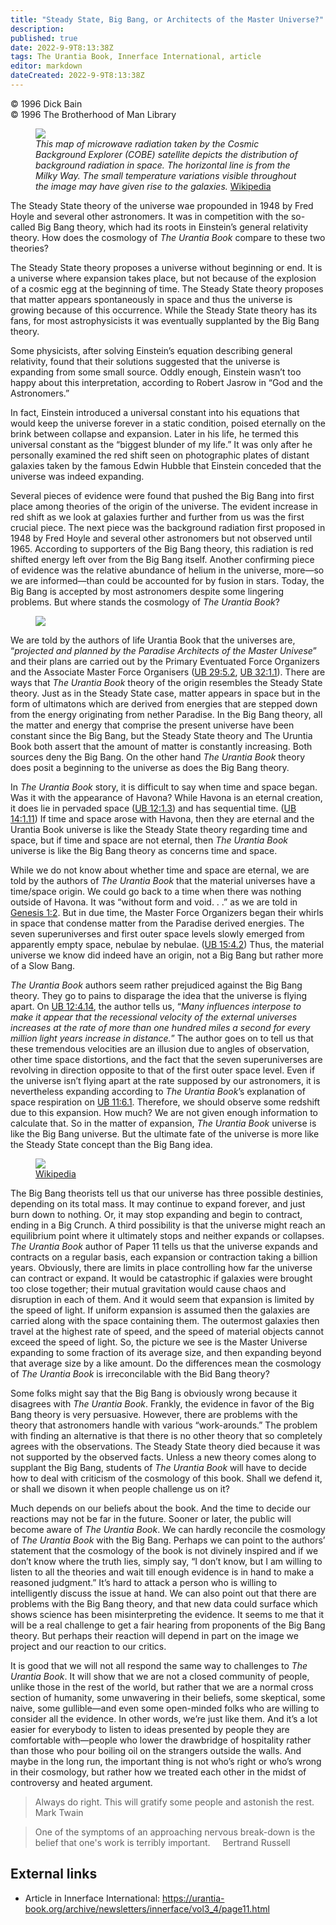 ```yaml
---
title: "Steady State, Big Bang, or Architects of the Master Universe?"
description: 
published: true
date: 2022-9-9T8:13:38Z
tags: The Urantia Book, Innerface International, article
editor: markdown
dateCreated: 2022-9-9T8:13:38Z
---
```


<p class="v-card v-sheet theme--light grey lighten-3 px-2">© 1996 Dick Bain<br>© 1996 The Brotherhood of Man Library</p>

<figure id="Figure_1" class="image urantiapedia">
<img src="/image/article/Dick_Bain/Steady_State_Big_Bang_or_Architects_of_the_Master_Universe/Ilc_9yr_moll4096.jpg">
<figcaption><em>This map of microwave radiation taken by the Cosmic Background Explorer (COBE) satellite depicts the distribution of background radiation in space. The horizontal line is from the Milky Way. The small temperature variations visible throughout the image may have given rise to the galaxies.</em> <a href="https://commons.wikimedia.org/wiki/File:Ilc_9yr_moll4096.png">Wikipedia</a></figcaption>
</figure>

The Steady State theory of the universe wae propounded in 1948 by Fred Hoyle and several other astronomers. It was in competition with the so-called Big Bang theory, which had its roots in Einstein’s general relativity theory. How does the cosmology of _The Urantia Book_ compare to these two theories?

The Steady State theory proposes a universe without beginning or end. It is a universe where expansion takes place, but not because of the explosion of a cosmic egg at the beginning of time. The Steady State theory proposes that matter appears spontaneously in space and thus the universe is growing because of this occurrence. While the Steady State theory has its fans, for most astrophysicists it was eventually supplanted by the Big Bang theory.

Some physicists, after solving Einstein’s equation describing general relativity, found that their solutions suggested that the universe is expanding from some small source. Oddly enough, Einstein wasn’t too happy about this interpretation, according to Robert Jasrow in “God and the Astronomers.”

In fact, Einstein introduced a universal constant into his equations that would keep the universe forever in a static condition, poised eternally on the brink between collapse and expansion. Later in his life, he termed this universal constant as the “biggest blunder of my life.” It was only after he personally examined the red shift seen on photographic plates of distant galaxies taken by the famous Edwin Hubble that Einstein conceded that the universe was indeed expanding.

Several pieces of evidence were found that pushed the Big Bang into first place among theories of the origin of the universe. The evident increase in red shift as we look at galaxies further and further from us was the first crucial piece. The next piece was the background radiation first proposed in 1948 by Fred Hoyle and several other astronomers but not observed until 1965. According to supporters of the Big Bang theory, this radiation is red shifted energy left over from the Big Bang itself. Another confirming piece of evidence was the relative abundance of helium in the universe, more—so we are informed—than could be accounted for by fusion in stars. Today, the Big Bang is accepted by most astronomers despite some lingering problems. But where stands the cosmology of _The Urantia Book_?

<figure id="Figure_2" class="image urantiapedia">
<img src="/image/article/Dick_Bain/Steady_State_Big_Bang_or_Architects_of_the_Master_Universe/albert-einstein-1.jpg">
</figure>

We are told by the authors of life Urantia Book that the universes are, “_projected and planned by the Paradise Architects of the Master Univese_” and their plans are carried out by the Primary Eventuated Force Organizers and the Associate Master Force Organisers ([UB 29:5.2](/en/The_Urantia_Book/29#p5_2), [UB 32:1.1](/en/The_Urantia_Book/32#p1_1)). There are ways that _The Urantia Book_ theory of the origin resembles the Steady State theory. Just as in the Steady State case, matter appears in space but in the form of ultimatons which are derived from energies that are stepped down from the energy originating from nether Paradise. In the Big Bang theory, all the matter and energy that comprise the present universe have been constant since the Big Bang, but the Steady State theory and The Uruntia Book both assert that the amount of matter is constantly increasing. Both sources deny the Big Bang. On the other hand _The Urantia Book_ theory does posit a beginning to the universe as does the Big Bang theory.

In _The Urantia Book_ story, it is difficult to say when time and space began. Was it with the appearance of Havona? While Havona is an eternal creation, it does lie in pervaded space ([UB 12:1.3](/en/The_Urantia_Book/12#p1_3)) and has sequential time. ([UB 14:1.11](/en/The_Urantia_Book/14#p1_11)) If time and space arose with Havona, then they are eternal and the Urantia Book universe is like the Steady State theory regarding time and space, but if time and space are not eternal, then _The Urantia Book_ universe is like the Big Bang theory as concerns time and space.

While we do not know about whether time and space are eternal, we are told by the authors of _The Urantia Book_ that the material universes have a time/space origin. We could go back to a time when there was nothing outside of Havona. It was “without form and void. . .” as we are told in [Genesis 1:2](/en/Bible/Genesis/1#v2). But in due time, the Master Force Organizers began their whirls in space that condense matter from the Paradise derived energies. The seven superuniverses and first outer space levels slowly emerged from apparently empty space, nebulae by nebulae. ([UB 15:4.2](/en/The_Urantia_Book/15#p4_2)) Thus, the material universe we know did indeed have an origin, not a Big Bang but rather more of a Slow Bang.

_The Urantia Book_ authors seem rather prejudiced against the Big Bang theory. They go to pains to disparage the idea that the universe is flying apart. On [UB 12:4.14](/en/The_Urantia_Book/12#p4_14), the author tells us, “_Many influences interpose to make it appear that the recessional velocity of the external universes increases at the rate of more than one hundred miles a second for every million light years increase in distance._” The author goes on to tell us that these tremendous velocities are an illusion due to angles of observation, other time space distortions, and the fact that the seven superuniverses are revolving in direction opposite to that of the first outer space level. Even if the universe isn’t flying apart at the rate supposed by our astronomers, it is nevertheless expanding according to _The Urantia Book_’s explanation of space respiration on [UB 11:6.1](/en/The_Urantia_Book/11#p6_1). Therefore, we should observe some redshift due to this expansion. How much? We are not given enough information to calculate that. So in the matter of expansion, _The Urantia Book_ universe is like the Big Bang universe. But the ultimate fate of the universe is more like the Steady State concept than the Big Bang idea.

<figure id="Figure_3" class="image urantiapedia">
<img src="/image/article/Dick_Bain/Steady_State_Big_Bang_or_Architects_of_the_Master_Universe/1200px-NGC_4414_(NASA-med).jpg">
<figcaption><a href="https://es.wikipedia.org/wiki/Galaxia">Wikipedia</a></figcaption>
</figure>

The Big Bang theorists tell us that our universe has three possible destinies, depending on its total mass. It may continue to expand forever, and just burn down to nothing. Or, it may stop expanding and begin to contract, ending in a Big Crunch. A third possibility is that the universe might reach an equilibrium point where it ultimately stops and neither expands or collapses. _The Urantia Book_ author of Paper 11 tells us that the universe expands and contracts on a regular basis, each expansion or contraction taking a billion years. Obviously, there are limits in place controlling how far the universe can contract or expand. It would be catastrophic if galaxies were brought too close together; their mutual gravitation would cause chaos and disruption in each of them. And it would seem that expansion is limited by the speed of light. If uniform expansion is assumed then the galaxies are carried along with the space containing them. The outermost galaxies then travel at the highest rate of speed, and the speed of material objects cannot exceed the speed of light. So, the picture we see is the Master Universe expanding to some fraction of its average size, and then expanding beyond that average size by a like amount. Do the differences mean the cosmology of _The Urantia Book_ is irreconcilable with the Bid Bang theory?

Some folks might say that the Big Bang is obviously wrong because it disagrees with _The Urantia Book_. Frankly, the evidence in favor of the Big Bang theory is very persuasive. However, there are problems with the theory that astronomers handle with various “work-arounds.” The problem with finding an alternative is that there is no other theory that so completely agrees with the observations. The Steady State theory died because it was not supported by the observed facts. Unless a new theory comes along to supplant the Big Bang, students of _The Urantia Book_ will have to decide how to deal with criticism of the cosmology of this book. Shall we defend it, or shall we disown it when people challenge us on it?

Much depends on our beliefs about the book. And the time to decide our reactions may not be far in the future. Sooner or later, the public will become aware of _The Urantia Book_. We can hardly reconcile the cosmology of _The Urantia Book_ with the Big Bang. Perhaps we can point to the authors’ statement that the cosmology of the book is not divinely inspired and if we don’t know where the truth lies, simply say, “I don’t know, but I am willing to listen to all the theories and wait till enough evidence is in hand to make a reasoned judgment.” It’s hard to attack a person who is willing to intelligently discuss the issue at hand. We can also point out that there are problems with the Big Bang theory, and that new data could surface which shows science has been misinterpreting the evidence. It seems to me that it will be a real challenge to get a fair hearing from proponents of the Big Bang theory. But perhaps their reaction will depend in part on the image we project and our reaction to our critics.

It is good that we will not all respond the same way to challenges to _The Urantia Book_. It will show that we are not a closed community of people, unlike those in the rest of the world, but rather that we are a normal cross section of humanity, some unwavering in their beliefs, some skeptical, some naive, some gullible—and even some open-minded folks who are willing to consider all the evidence. In other words, we’re just like them. And it’s a lot easier for everybody to listen to ideas presented by people they are comfortable with—people who lower the drawbridge of hospitality rather than those who pour boiling oil on the strangers outside the walls. And maybe in the long run, the important thing is not who’s right or who’s wrong in their cosmology, but rather how we treated each other in the midst of controversy and heated argument.

> Always do right. This will gratify some people and astonish the rest.
> &nbsp; &nbsp; Mark Twain

> One of the symptoms of an approaching nervous break-down is the belief that one's work is terribly important.
> &nbsp; &nbsp; Bertrand Russell

## External links

- Article in Innerface International: https://urantia-book.org/archive/newsletters/innerface/vol3_4/page11.html


